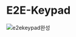 # E2E-Keypad
![e2ekeypad완성](https://github.com/user-attachments/assets/c0adfeed-0a17-4078-a99a-876c9c32a1dd)

